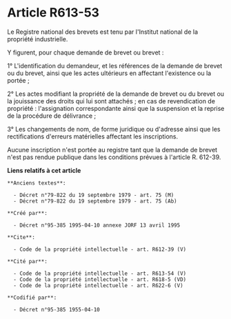 # Article R613-53

Le Registre national des brevets est tenu par l'Institut national de la propriété industrielle.

Y figurent, pour chaque demande de brevet ou brevet : 

1° L'identification du demandeur, et les références de la demande de brevet ou du brevet, ainsi que les actes ultérieurs en
affectant l'existence ou la portée ; 

2° Les actes modifiant la propriété de la demande de brevet ou du brevet ou la jouissance des droits qui lui sont attachés ;
en cas de revendication de propriété : l'assignation correspondante ainsi que la suspension et la reprise de la procédure de
délivrance ; 

3° Les changements de nom, de forme juridique ou d'adresse ainsi que les rectifications d'erreurs matérielles affectant les
inscriptions. 

Aucune inscription n'est portée au registre tant que la demande de brevet n'est pas rendue publique dans les conditions
prévues à l'article R. 612-39.

**Liens relatifs à cet article**

	**Anciens textes**:

	  - Décret n°79-822 du 19 septembre 1979 - art. 75 (M)
	  - Décret n°79-822 du 19 septembre 1979 - art. 75 (Ab)

	**Créé par**:

	  - Décret n°95-385 1995-04-10 annexe JORF 13 avril 1995

	**Cite**:

	  - Code de la propriété intellectuelle - art. R612-39 (V)

	**Cité par**:

	  - Code de la propriété intellectuelle - art. R613-54 (V)
	  - Code de la propriété intellectuelle - art. R618-5 (VD)
	  - Code de la propriété intellectuelle - art. R622-6 (V)

	**Codifié par**:

	  - Décret n°95-385 1955-04-10
